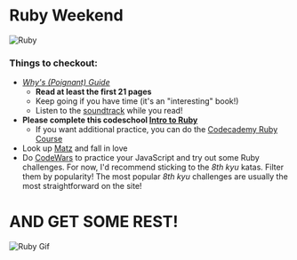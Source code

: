 # Ruby Weekend

![Ruby](http://zohararad.github.io/presentations/falling-in-love-with-ruby/presentation/images/ruby.png)

### Things to checkout:

- [_Why's (Poignant) Guide_](http://www.rubyinside.com/media/poignant-guide.pdf)
  - **Read at least the first 21 pages**
  - Keep going if you have time (it's an "interesting" book!)
  - Listen to the [soundtrack](http://poignant.guide/soundtrack/) while you read!
- **Please complete this codeschool [Intro to Ruby](http://tryruby.org/levels/1/challenges/0)**
  - If you want additional practice, you can do the [Codecademy Ruby Course](https://www.codecademy.com/learn/ruby) 
- Look up [Matz](https://en.wikipedia.org/wiki/Yukihiro_Matsumoto) and fall in love
- Do [CodeWars](www.codewars.com/r/b2Ed3Q) to practice your JavaScript and try out some Ruby challenges.  For now, I'd recommend sticking to the _8th kyu_ katas. Filter them by popularity! The most popular _8th kyu_ challenges are usually the most straightforward on the site!

# AND GET SOME REST!

![Ruby Gif](http://38.media.tumblr.com/c3156bdc971a6a53c250dbf67ca440b4/tumblr_inline_nri3lb8p5q1sdncn9_500.gif)